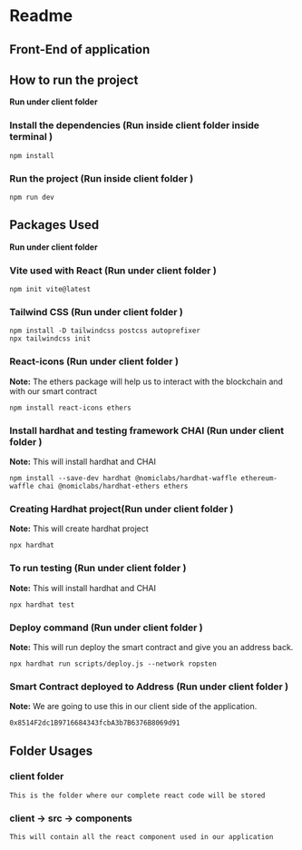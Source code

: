# Readme



## Front-End of application





## How to run the project

**Run under client folder** 

### Install the dependencies (**Run inside client folder inside terminal** )

```
npm install
```

### Run the project (**Run inside client folder** )

```
npm run dev
```


## Packages Used

**Run under client folder** 

### Vite used with React (**Run under client folder** )

```
npm init vite@latest
```

### Tailwind CSS (**Run under client folder** )

```
npm install -D tailwindcss postcss autoprefixer
npx tailwindcss init
```

### React-icons (**Run under client folder** )

**Note:** The ethers package will help us to interact with the blockchain and with our smart contract

```
npm install react-icons ethers
```

### Install hardhat and testing framework CHAI (**Run under client folder** )

**Note:** This will install hardhat and CHAI

```
npm install --save-dev hardhat @nomiclabs/hardhat-waffle ethereum-waffle chai @nomiclabs/hardhat-ethers ethers
```



### Creating Hardhat project(**Run under client folder** )

**Note:** This will create hardhat project

```
npx hardhat
```



### To run testing (**Run under client folder** )

**Note:** This will install hardhat and CHAI

```
npx hardhat test
```
### Deploy command (**Run under client folder** )

**Note:** This will run deploy the smart contract and give you an address back.

```
npx hardhat run scripts/deploy.js --network ropsten
```

### Smart Contract deployed to Address (**Run under client folder** )

**Note:** We are going to use this in our client side of the application.


```
0x8514F2dc1B9716684343fcbA3b7B6376B8069d91
```














## Folder Usages

### client folder

```
This is the folder where our complete react code will be stored
```

### client -> src -> components

```
This will contain all the react component used in our application
```

